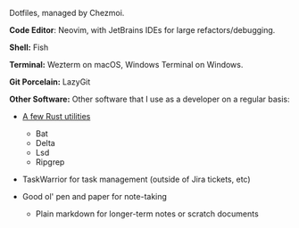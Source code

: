 Dotfiles, managed by Chezmoi.

**Code Editor**: Neovim, with JetBrains IDEs for large refactors/debugging. 
 
**Shell:** Fish

**Terminal:** Wezterm on macOS, Windows Terminal on Windows.

**Git Porcelain:** LazyGit

**Other Software:**
Other software that I use as a developer on a regular basis:
- [A few Rust utilities](https://gist.github.com/sts10/daadbc2f403bdffad1b6d33aff016c0a)
    - Bat
    - Delta
    - Lsd
    - Ripgrep

- TaskWarrior for task management (outside of Jira tickets, etc)
- Good ol' pen and paper for note-taking
    - Plain markdown for longer-term notes or scratch documents
